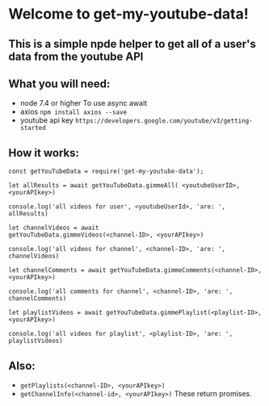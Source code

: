 # Welcome to get-my-youtube-data!
## This is a simple npde helper to get all of a user's data from the youtube API

## What you will need:
* node 7.4 or higher
  To use async await
* axios
```npm install axios --save```
* youtube api key
```https://developers.google.com/youtube/v3/getting-started```

## How it works:

```
const getYouTubeData = require('get-my-youtube-data');

let allResults = await getYouTubeData.gimmeAll( <youtubeUserID>, <yourAPIkey>)

console.log('all videos for user', <youtubeUserId>, 'are: ', allResults)

let channelVideos = await 
getYouTubeData.gimmeVideos(<channel-ID>, <yourAPIkey>)

console.log('all videos for channel', <channel-ID>, 'are: ', channelVideos)

let channelComments = await getYouTubeData.gimmeComments(<channel-ID>, <yourAPIkey>)

console.log('all comments for channel', <channel-ID>, 'are: ', channelComments)

let playlistVideos = await getYouTubeData.gimmePlaylist(<playlist-ID>, <yourAPIkey>)

console.log('all videos for playlist', <playlist-ID>, 'are: ', playlistVideos)
```
## Also:
* ```getPlaylists(<channel-ID>, <yourAPIkey>)```
* ```getChannelInfo(<channel-id>, <yourAPIkey>)```
These return promises.